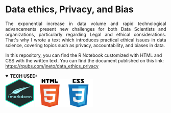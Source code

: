 # Data ethics, Privacy, and Bias

<p align="justify"> The exponential increase in data volume and rapid technological advancements present new challenges for both Data Scientists and organizations, particularly regarding Legal and ethical considerations. That's why I wrote a text which introduces practical ethical issues in data science, covering topics such as privacy, accountability, and biases in data. 

In this repository, you can find the R Notebook customized with HTML and CSS with the written text. You can find the document published on this link: https://rpubs.com/jneto/data_ethics_privacy

<details open>
  <summary> <b>TECH USED: </b> </summary>     
  <img src = "https://github.com/netojoao85/icons/blob/main/rmarkdown.svg" alt = "linkedin logo" width = "90" height = "90" /> <img src = "https://github.com/netojoao85/icons/blob/main/html5.svg" alt = "linkedin logo" width = "90" height = "90" /><img src = "https://github.com/netojoao85/icons/blob/main/css3.svg" alt = "linkedin logo" width = "90" height = "90" />
</details>
